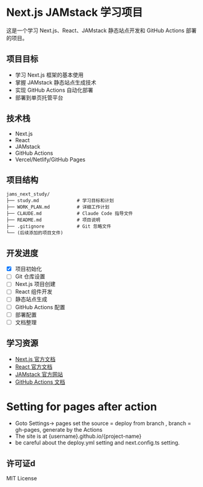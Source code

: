 # Next.js JAMstack 学习项目

这是一个学习 Next.js、React、JAMstack 静态站点开发和 GitHub Actions 部署的项目。

## 项目目标

- 学习 Next.js 框架的基本使用
- 掌握 JAMstack 静态站点生成技术
- 实现 GitHub Actions 自动化部署
- 部署到单页托管平台

## 技术栈

- Next.js
- React
- JAMstack
- GitHub Actions
- Vercel/Netlify/GitHub Pages

## 项目结构

```
jams_next_study/
├── study.md              # 学习目标和计划
├── WORK_PLAN.md          # 详细工作计划
├── CLAUDE.md             # Claude Code 指导文件
├── README.md             # 项目说明
├── .gitignore            # Git 忽略文件
└── (后续添加的项目文件)
```

## 开发进度

- [x] 项目初始化
- [ ] Git 仓库设置
- [ ] Next.js 项目创建
- [ ] React 组件开发
- [ ] 静态站点生成
- [ ] GitHub Actions 配置
- [ ] 部署配置
- [ ] 文档整理

## 学习资源

- [Next.js 官方文档](https://nextjs.org/docs)
- [React 官方文档](https://reactjs.org/docs)
- [JAMstack 官方网站](https://jamstack.org/)
- [GitHub Actions 文档](https://docs.github.com/en/actions)


# Setting for pages after action
- Goto Settings-> pages set the source = deploy from branch , branch = gh-pages, generate by the Actions
- The site is at {username}.github.io/{project-name}
- be careful about the deploy.yml setting and next.config.ts setting.

## 许可证d

MIT License
